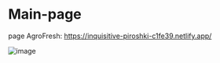 # Main-page
page AgroFresh: https://inquisitive-piroshki-c1fe39.netlify.app/

![image](https://github.com/user-attachments/assets/a1420ee5-eb0a-470f-a311-6b500e75433c)




